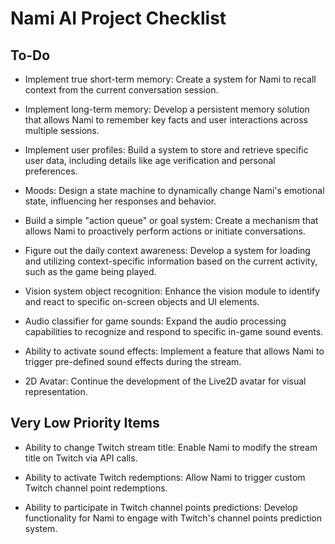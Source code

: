 # Nami AI Project Checklist

## To-Do
- Implement true short-term memory: Create a system for Nami to recall context from the current conversation session.

- Implement long-term memory: Develop a persistent memory solution that allows Nami to remember key facts and user interactions across multiple sessions.

- Implement user profiles: Build a system to store and retrieve specific user data, including details like age verification and personal preferences.

- Moods: Design a state machine to dynamically change Nami's emotional state, influencing her responses and behavior.

- Build a simple "action queue" or goal system: Create a mechanism that allows Nami to proactively perform actions or initiate conversations.

- Figure out the daily context awareness: Develop a system for loading and utilizing context-specific information based on the current activity, such as the game being played.

- Vision system object recognition: Enhance the vision module to identify and react to specific on-screen objects and UI elements.

- Audio classifier for game sounds: Expand the audio processing capabilities to recognize and respond to specific in-game sound events.

- Ability to activate sound effects: Implement a feature that allows Nami to trigger pre-defined sound effects during the stream.

- 2D Avatar: Continue the development of the Live2D avatar for visual representation.

## Very Low Priority Items

- Ability to change Twitch stream title: Enable Nami to modify the stream title on Twitch via API calls.

- Ability to activate Twitch redemptions: Allow Nami to trigger custom Twitch channel point redemptions.

- Ability to participate in Twitch channel points predictions: Develop functionality for Nami to engage with Twitch's channel points prediction system.